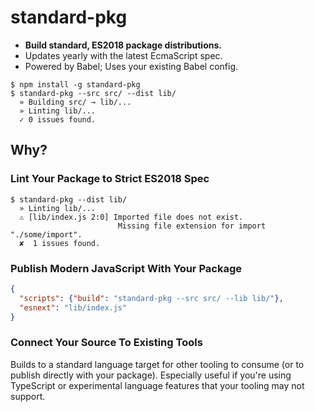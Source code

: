 # standard-pkg

- **Build standard, ES2018 package distributions.**
- Updates yearly with the latest EcmaScript spec.
- Powered by Babel; Uses your existing Babel config.

```
$ npm install -g standard-pkg
$ standard-pkg --src src/ --dist lib/
  » Building src/ → lib/...
  » Linting lib/...
  ✓ 0 issues found.
```

## Why?

### Lint Your Package to Strict ES2018 Spec

```
$ standard-pkg --dist lib/
  » Linting lib/...
  ⚠️ [lib/index.js 2:0] Imported file does not exist.
                        Missing file extension for import "./some/import".
  ✘  1 issues found.
```


### Publish Modern JavaScript With Your Package

```json
{
  "scripts": {"build": "standard-pkg --src src/ --lib lib/"},
  "esnext": "lib/index.js"
}
```


### Connect Your Source To Existing Tools

Builds to a standard language target for other tooling to consume (or to publish directly with your package). Especially useful if you're using TypeScript or experimental language features that your tooling may not support.
